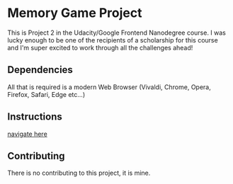 # Memory Game Project
This is Project 2 in the Udacity/Google Frontend Nanodegree course. I was lucky enough to be one of the recipients of a scholarship for this course and I'm super excited to work through all the challenges ahead!

## Dependencies
All that is required is a modern Web Browser (Vivaldi, Chrome, Opera, Firefox, Safari, Edge etc...)

## Instructions
[navigate here](https://evanhumanist.github.io/fend-project-memory-game)

## Contributing
There is no contributing to this project, it is mine. 
